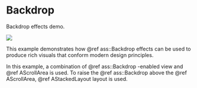 # Backdrop

<!-- aui:example ui -->
Backdrop effects demo.

![](imgs/454168224-491c728f-9bfd-40c5-b83a-281076b8292f.gif)

This example demonstrates how @ref ass::Backdrop effects can be used to produce rich visuals that conform modern design
principles.

In this example, a combination of @ref ass::Backdrop -enabled view and @ref AScrollArea is used. To raise the
@ref ass::Backdrop above the @ref AScrollArea, @ref AStackedLayout layout is used.

<!-- aui:include examples/ui/backdrop/src/main.cpp -->

